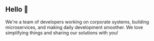 ## Hello 👋

We're a team of developers working on corporate systems, building microservices, and making daily development smoother.  We love simplifying things and sharing our solutions with you!
